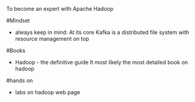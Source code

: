 To become an expert with Apache Hadoop

#Mindset
* always keep in mind: At its core Kafka is a distributed file system with resource management on top

#Books
* Hadoop - the definitive guide 
It most likely the most detailed book on hadoop

#hands on 
* labs on hadoop web page